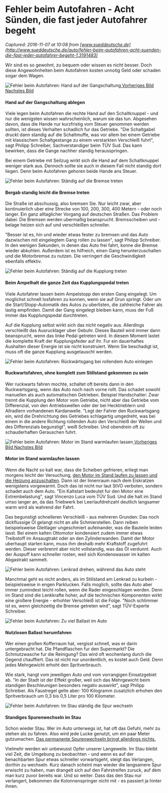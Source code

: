 # Fehler beim Autofahren - Acht Sünden, die fast jeder Autofahrer begeht

_Captured: 2016-11-07 at 10:08 from [www.sueddeutsche.de](http://www.sueddeutsche.de/auto/fehler-beim-autofahren-acht-suenden-die-fast-jeder-autofahrer-begeht-1.3191483)_

Wir sind es so gewohnt, zu bequem oder wissen es nicht besser. Doch diese Angewohnheiten beim Autofahren kosten unnotig Geld oder schaden sogar dem Wagen.

![Fehler beim Autofahren: Hand auf der Gangschaltung](http://polpix.sueddeutsche.com/bild/1.3193571.1475765520/900x600/fehler-autofahren-hand-gangschaltung.jpg)[ Vorheriges Bild ](http://www.sueddeutsche.de/auto/fehler-beim-autofahren-acht-suenden-die-fast-jeder-autofahrer-begeht-1.3191483-9)[ Nachstes Bild ](http://www.sueddeutsche.de/auto/fehler-beim-autofahren-acht-suenden-die-fast-jeder-autofahrer-begeht-1.3191483-2)

#### Hand auf der Gangschaltung ablegen

Viele legen beim Autofahren die rechte Hand auf den Schaltknuppel - und nur die wenigsten wissen wahrscheinlich, warum sie das tun. Abgesehen davon, dass die Hande nur kurzfristig vom Steuer genommen werden sollten, ist dieses Verhalten schadlich fur das Getriebe. "Die Schaltgabel druckt dann standig auf die Schaltmuffe, was vor allem bei einem Getriebe mit klassischem Schaltgestange zu einem verstarkten Verschleiß fuhrt", sagt Philipp Schreiber, Sachverstandiger beim TÜV Sud. Das kann bewirken, dass die Gange nachher standig herausspringen.

Bei einem Getriebe mit Seilzug wirkt sich die Hand auf dem Schaltknuppel weniger stark aus. Dennoch sollte sie auch in diesem Fall nicht standig dort liegen. Denn beim Autofahren gehoren beide Hande ans Steuer.

  
![Fehler beim Autofahren: Ständig auf die Bremse treten](http://polpix.sueddeutsche.com/bild/1.3194281.1475765575/900x600/fehler-autofahren-staendig-bremse.jpg)

#### Bergab standig leicht die Bremse treten

Die Straße ist abschussig, also bremsen Sie. Nur leicht zwar, aber kontinuierlich uber eine Strecke von 100, 200, 300, 400 Metern - oder noch langer. Ein ganz alltaglicher Vorgang auf deutschen Straßen. Das Problem dabei: Die Bremsen werden ubermaßig beansprucht. Bremsscheiben und -belage heizen sich auf und verschleißen schneller.

"Besser ist es, hin und wieder etwas fester zu bremsen und das Auto dazwischen mit eingelegtem Gang rollen zu lassen", sagt Philipp Schreiber. In den wenigen Sekunden, in denen das Auto frei fahrt, konne die Bremse wieder abkuhlen. Außerdem ist es hilfreich, einen Gang herunterzuschalten und die Motorbremse zu nutzen. Die verringert die Geschwindigkeit ebenfalls effektiv.

  
![Fehler beim Autofahren: Ständig auf die Kupplung treten](http://polpix.sueddeutsche.com/bild/1.3194282.1475765659/900x600/fehler-autofahren-staendig-kupplung.jpg)

#### Beim Ampelhalt die ganze Zeit das Kupplungspedal treten

Viele Autofahrer lassen beim Ampelstopp den ersten Gang eingelegt. Um moglichst schnell losfahren zu konnen, wenn sie auf Grun springt. Oder um die Start/Stopp-Automatik des Autos zu uberlisten, die zahlreiche Fahrer als lastig empfinden. Damit der Gang eingelegt bleiben kann, muss der Fuß immer das Kupplungspedal durchtreten.

Auf die Kupplung selbst wirkt sich das nicht negativ aus. Allerdings verschleißt das Ausrucklager uber Gebuhr. Dieses Bauteil wird immer dann beansprucht, wenn das linke Pedal getreten wird. In diesem Moment lastet die komplette Kraft der Kupplungsfeder auf ihr. Fur ein dauerhaftes Aushalten dieser Energie ist sie nicht konstruiert. Wenn Sie beschadigt ist, muss oft die ganze Kupplung ausgetauscht werden.

  
![Fehler beim Autofahren: Rückwärtsgang bei rollendem Auto einlegen](http://polpix.sueddeutsche.com/bild/1.3194283.1475765736/900x600/fehler-autofahren-rueckwaertsgang-auto.jpg)

#### Ruckwartsfahren, ohne komplett zum Stillstand gekommen zu sein

Wer ruckwarts fahren mochte, schaltet oft bereits dann in den Ruckwartsgang, wenn das Auto noch nach vorne rollt. Das schadet sowohl manuellen als auch automatischen Getrieben. Beispiel Handschalter: Zwar trennt die Kupplung den Motor vom Getriebe, nicht aber das Getriebe vom Differenzial, von den Antriebswellen oder der bei Hecktrieblern und Allradlern vorhandenen Kardanwelle. "Legt der Fahrer den Ruckwartsgang ein, wird die Drehrichtung des Getriebes schlagartig umgedreht, was bei einem in die andere Richtung rollenden Auto den Verschleiß der Wellen und des Differenzials begunstigt", weiß Schreiber. Und obendrein oft zu schauderhaften Gerauschen fuhrt.

  
![Fehler beim Autofahren: Motor im Stand warmlaufen lassen](http://polpix.sueddeutsche.com/bild/1.3194305.1475765814/900x600/fehler-autofahren-motor-stand.jpg)[ Vorheriges Bild ](http://www.sueddeutsche.de/auto/fehler-beim-autofahren-acht-suenden-die-fast-jeder-autofahrer-begeht-1.3191483-4)[ Nachstes Bild ](http://www.sueddeutsche.de/auto/fehler-beim-autofahren-acht-suenden-die-fast-jeder-autofahrer-begeht-1.3191483-6)

#### Motor im Stand warmlaufen lassen

Wenn die Nacht so kalt war, dass die Scheiben gefrieren, erliegt man morgens leicht der Versuchung, [den Motor im Stand laufen zu lassen und die Heizung anzuschalten](http://www.sueddeutsche.de/auto/autofahren-im-winter-erst-kratzen-dann-starten-1.2322915). Dann ist der Innenraum nach dem Eiskratzen wenigstens vorgewarmt. Doch das ist nicht nur laut StVO verboten, sondern schadet auch dem Auto. "Ein Kaltstart bedeutet fur den Motor eine Extrembelastung", sagt Vincenzo Luca vom TÜV Sud. Und die halt im Stand umso langer an, da das Triebwerk bei Leerlaufdrehzahl deutlich langsamer warm wird als wahrend der Fahrt.

Das begunstigt schnelleren Verschleiß \- aus mehreren Grunden: Das noch dickflussige Öl gelangt nicht an alle Schmierstellen. Dann reiben beispielsweise Gleitlager ungeschmiert aufeinander, was die Bauteile leiden lasst. Bei einem kalten Ottomotor kondensiert zudem immer etwas Treibstoff im Ansaugtrakt oder an den Zylinderwanden. Damit der Motor uberhaupt starten kann, muss ihm deshalb mehr Kraftstoff zugefuhrt werden. Dieser verbrennt aber nicht vollstandig, was das Öl verdunnt. Auch der Auspuff kann schneller rosten, weil sich Kondenswasser im kalten Abgastrakt sammelt.

  
![Fehler beim Autofahren: Lenkrad drehen, während das Auto steht](http://polpix.sueddeutsche.com/bild/1.3194286.1475765895/900x600/fehler-autofahren-lenkrad-auto.jpg)

Manchmal geht es nicht anders, als im Stillstand am Lenkrad zu kurbeln - beispielsweise in engen Parklucken. Falls moglich, sollte das Auto aber immer zumindest leicht rollen, wenn die Rader eingeschlagen werden. Denn im Stand sind die Lenkkrafte hoher, auf die technischen Komponenten wirkt eine großere Energie - erhohter Verschleiß ist die Folge. "Noch schlimmer ist es, wenn gleichzeitig die Bremse getreten wird", sagt TÜV-Experte Schreiber.

  
![Fehler beim Autofahren: Zu viel Ballast im Auto](http://polpix.sueddeutsche.com/bild/1.3193585.1475765973/900x600/fehler-autofahren-zu-ballast-auto.jpg)

#### Nutzlosen Ballast herumfahren

Wer einen großen Kofferraum hat, vergisst schnell, was er darin untergebracht hat. Die Pfandflaschen fur den Supermarkt? Die Schmutzwasche fur die Reinigung? Das wird oft wochenlang durch die Gegend chauffiert. Das ist nicht nur unordentlich, es kostet auch Geld. Denn jedes Mehrgewicht erhoht den Spritverbrauch.

Wie stark, hangt vom jeweiligen Auto und vom vorrangigen Einsatzgebiet ab. "In der Stadt ist der Effekt großer, weil sich das Mehrgewicht beim standigen Beschleunigen besonders negativ auswirkt", sagt Philipp Schreiber. Als Faustregel gelte aber: 100 Kilogramm zusatzlich erhohen den Spritverbrauch um 0,3 bis 0,5 Liter pro 100 Kilometer.

  
![Fehler beim Autofahren: Im Stau ständig die Spur wechseln](http://polpix.sueddeutsche.com/bild/1.3193588.1475766043/900x600/fehler-autofahren-im-stau-spur.jpg)

#### Standiges Spurenwechseln im Stau

Schon wieder Stau. Wer im Auto unterwegs ist, hat oft das Gefuhl, mehr zu stehen als zu fahren. Also wird jede Lucke genutzt, um ein paar Meter gutzumachen. [Das permanente Spurenwechseln bringt allerdings nichts.](http://www.sueddeutsche.de/auto/urlaubsverkehr-wer-mit-den-anderen-kooperiert-steht-kuerzer-im-stau-1.3085934)

Vielmehr werden wir unbewusst Opfer unserer Langeweile. Im Stau bleibt viel Zeit, die Umgebung zu beobachten - und wenn es auf der benachbarten Spur etwas schneller vorwartsgeht, steigt das Verlangen, dorthin zu wechseln. Kurz danach scheint man wieder die langsamere Spur erwischt zu haben, man drangelt sich auf den Fahrstreifen zuruck, auf dem man kurz zuvor bereits war. Und so weiter. Dass das den Stau nur verlangert, bekommen die Kolonnenspringer nicht mit - es passiert ja hinter ihnen.

  



